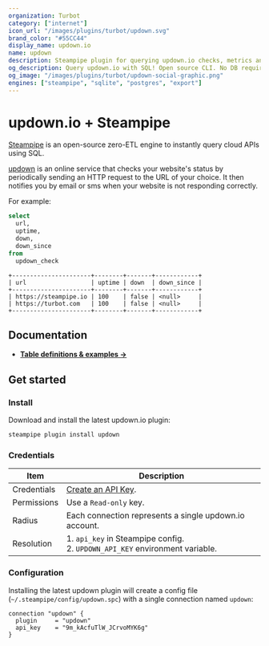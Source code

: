 ```yaml
---
organization: Turbot
category: ["internet"]
icon_url: "/images/plugins/turbot/updown.svg"
brand_color: "#55CC44"
display_name: updown.io
name: updown
description: Steampipe plugin for querying updown.io checks, metrics and downtime data.
og_description: Query updown.io with SQL! Open source CLI. No DB required.
og_image: "/images/plugins/turbot/updown-social-graphic.png"
engines: ["steampipe", "sqlite", "postgres", "export"]
---
```


# updown.io + Steampipe

[Steampipe](https://steampipe.io) is an open-source zero-ETL engine to instantly query cloud APIs using SQL.

[updown](https://updown.io) is an online service that checks your website's status by periodically sending an HTTP request to the URL of your choice. It then notifies you by email or sms when your website is not responding correctly.

For example:
```sql
select
  url,
  uptime,
  down,
  down_since
from
  updown_check
```

```
+----------------------+--------+-------+------------+
| url                  | uptime | down  | down_since |
+----------------------+--------+-------+------------+
| https://steampipe.io | 100    | false | <null>     |
| https://turbot.com   | 100    | false | <null>     |
+----------------------+--------+-------+------------+
```

## Documentation

- **[Table definitions & examples →](/plugins/turbot/updown/tables)**

## Get started

### Install

Download and install the latest updown.io plugin:

```bash
steampipe plugin install updown
```

### Credentials

| Item | Description |
| - | - |
| Credentials | [Create an API Key](https://updown.io/settings/edit). |
| Permissions | Use a `Read-only` key. |
| Radius | Each connection represents a single updown.io account. |
| Resolution |  1. `api_key` in Steampipe config.<br />2. `UPDOWN_API_KEY` environment variable. |

### Configuration

Installing the latest updown plugin will create a config file (`~/.steampipe/config/updown.spc`) with a single connection named `updown`:

```hcl
connection "updown" {
  plugin     = "updown"
  api_key    = "9m_kAcfuTlW_JCrvoMYK6g"
}
```


